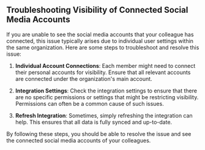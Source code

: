 ## Troubleshooting Visibility of Connected Social Media Accounts

If you are unable to see the social media accounts that your colleague has connected, this issue typically arises due to individual user settings within the same organization. Here are some steps to troubleshoot and resolve this issue:

1. **Individual Account Connections**: Each member might need to connect their personal accounts for visibility. Ensure that all relevant accounts are connected under the organization's main account.

2. **Integration Settings**: Check the integration settings to ensure that there are no specific permissions or settings that might be restricting visibility. Permissions can often be a common cause of such issues.

3. **Refresh Integration**: Sometimes, simply refreshing the integration can help. This ensures that all data is fully synced and up-to-date.

By following these steps, you should be able to resolve the issue and see the connected social media accounts of your colleagues.